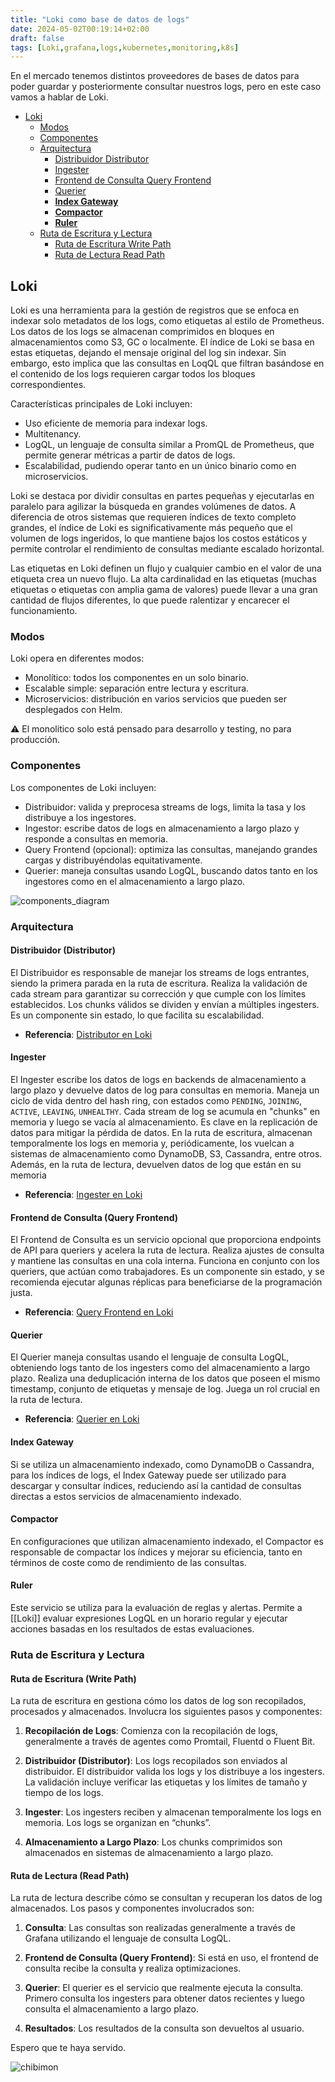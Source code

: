 ```yaml
---
title: "Loki como base de datos de logs"
date: 2024-05-02T00:19:14+02:00
draft: false
tags: [Loki,grafana,logs,kubernetes,monitoring,k8s]
---
```


En el mercado tenemos distintos proveedores de bases de datos para poder guardar y posteriormente consultar nuestros logs, pero en este caso vamos a hablar de Loki.

<!-- TOC -->

- [Loki](#loki)
    - [Modos](#modos)
    - [Componentes](#componentes)
    - [Arquitectura](#arquitectura)
        - [Distribuidor Distributor](#distribuidor-distributor)
        - [Ingester](#ingester)
        - [Frontend de Consulta Query Frontend](#frontend-de-consulta-query-frontend)
        - [Querier](#querier)
        - [**Index Gateway**](#index-gateway)
        - [**Compactor**](#compactor)
        - [**Ruler**](#ruler)
    - [Ruta de Escritura y Lectura](#ruta-de-escritura-y-lectura)
        - [Ruta de Escritura Write Path](#ruta-de-escritura-write-path)
        - [Ruta de Lectura Read Path](#ruta-de-lectura-read-path)

<!-- /TOC -->

## Loki

Loki es una herramienta para la gestión de registros que se enfoca en indexar solo metadatos de los logs, como etiquetas al estilo de Prometheus. Los datos de los logs se almacenan comprimidos en bloques en almacenamientos como S3, GC o localmente. El índice de Loki se basa en estas etiquetas, dejando el mensaje original del log sin indexar. Sin embargo, esto implica que las consultas en LoqQL que filtran basándose en el contenido de los logs requieren cargar todos los bloques correspondientes.

Características principales de Loki incluyen:

- Uso eficiente de memoria para indexar logs.
- Multitenancy.
- LogQL, un lenguaje de consulta similar a PromQL de Prometheus, que permite generar métricas a partir de datos de logs.
- Escalabilidad, pudiendo operar tanto en un único binario como en microservicios.

Loki se destaca por dividir consultas en partes pequeñas y ejecutarlas en paralelo para agilizar la búsqueda en grandes volúmenes de datos. A diferencia de otros sistemas que requieren índices de texto completo grandes, el índice de Loki es significativamente más pequeño que el volumen de logs ingeridos, lo que mantiene bajos los costos estáticos y permite controlar el rendimiento de consultas mediante escalado horizontal.

Las etiquetas en Loki definen un flujo y cualquier cambio en el valor de una etiqueta crea un nuevo flujo. La alta cardinalidad en las etiquetas (muchas etiquetas o etiquetas con amplia gama de valores) puede llevar a una gran cantidad de flujos diferentes, lo que puede ralentizar y encarecer el funcionamiento.

### Modos

Loki opera en diferentes modos:

- Monolítico: todos los componentes en un solo binario.
- Escalable simple: separación entre lectura y escritura.
- Microservicios: distribución en varios servicios que pueden ser desplegados con Helm.

:warning: El monolitico solo está pensado para desarrollo y testing, no para producción.


### Componentes

Los componentes de Loki incluyen:

- Distribuidor: valida y preprocesa streams de logs, limita la tasa y los distribuye a los ingestores.
- Ingestor: escribe datos de logs en almacenamiento a largo plazo y responde a consultas en memoria.
- Query Frontend (opcional): optimiza las consultas, manejando grandes cargas y distribuyéndolas equitativamente.
- Querier: maneja consultas usando LogQL, buscando datos tanto en los ingestores como en el almacenamiento a largo plazo.

![components_diagram](https://grafana.com/docs/loki/latest/get-started/loki_architecture_components.svg)

### Arquitectura

#### Distribuidor (Distributor)
El Distribuidor es responsable de manejar los streams de logs entrantes, siendo la primera parada en la ruta de escritura. Realiza la validación de cada stream para garantizar su corrección y que cumple con los límites establecidos. Los chunks válidos se dividen y envían a múltiples ingesters. Es un componente sin estado, lo que facilita su escalabilidad.
- **Referencia**: [Distributor en Loki](https://grafana.com/docs/loki/latest/architecture/#distributor)

#### Ingester
El Ingester escribe los datos de logs en backends de almacenamiento a largo plazo y devuelve datos de log para consultas en memoria. Maneja un ciclo de vida dentro del hash ring, con estados como `PENDING`, `JOINING`, `ACTIVE`, `LEAVING`, `UNHEALTHY`. Cada stream de log se acumula en "chunks" en memoria y luego se vacía al almacenamiento. Es clave en la replicación de datos para mitigar la pérdida de datos. En la ruta de escritura, almacenan temporalmente los logs en memoria y, periódicamente, los vuelcan a sistemas de almacenamiento como DynamoDB, S3, Cassandra, entre otros. Además, en la ruta de lectura, devuelven datos de log que están en su memoria

- **Referencia**: [Ingester en Loki](https://grafana.com/docs/loki/latest/architecture/#ingester)

#### Frontend de Consulta (Query Frontend)
El Frontend de Consulta es un servicio opcional que proporciona endpoints de API para queriers y acelera la ruta de lectura. Realiza ajustes de consulta y mantiene las consultas en una cola interna. Funciona en conjunto con los queriers, que actúan como trabajadores. Es un componente sin estado, y se recomienda ejecutar algunas réplicas para beneficiarse de la programación justa.
- **Referencia**: [Query Frontend en Loki](https://grafana.com/docs/loki/latest/architecture/#query-frontend)

#### Querier
El Querier maneja consultas usando el lenguaje de consulta LogQL, obteniendo logs tanto de los ingesters como del almacenamiento a largo plazo. Realiza una deduplicación interna de los datos que poseen el mismo timestamp, conjunto de etiquetas y mensaje de log. Juega un rol crucial en la ruta de lectura.
- **Referencia**: [Querier en Loki](https://grafana.com/docs/loki/latest/architecture/#querier)

#### **Index Gateway**
Si se utiliza un almacenamiento indexado, como DynamoDB o Cassandra, para los índices de logs, el Index Gateway puede ser utilizado para descargar y consultar índices, reduciendo así la cantidad de consultas directas a estos servicios de almacenamiento indexado.

#### **Compactor**
En configuraciones que utilizan almacenamiento indexado, el Compactor es responsable de compactar los índices y mejorar su eficiencia, tanto en términos de coste como de rendimiento de las consultas.

#### **Ruler**
Este servicio se utiliza para la evaluación de reglas y alertas. Permite a [[Loki]] evaluar expresiones LogQL en un horario regular y ejecutar acciones basadas en los resultados de estas evaluaciones.

### Ruta de Escritura y Lectura

#### Ruta de Escritura (Write Path)
La ruta de escritura en gestiona cómo los datos de log son recopilados, procesados y almacenados. Involucra los siguientes pasos y componentes:

1. **Recopilación de Logs**: Comienza con la recopilación de logs, generalmente a través de agentes como Promtail, Fluentd o Fluent Bit.

2. **Distribuidor (Distributor)**: Los logs recopilados son enviados al distribuidor. El distribuidor valida los logs y los distribuye a los ingesters. La validación incluye verificar las etiquetas y los límites de tamaño y tiempo de los logs.

3. **Ingester**: Los ingesters reciben y almacenan temporalmente los logs en memoria. Los logs se organizan en “chunks”.

4. **Almacenamiento a Largo Plazo**: Los chunks comprimidos son almacenados en sistemas de almacenamiento a largo plazo.

#### Ruta de Lectura (Read Path)
La ruta de lectura describe cómo se consultan y recuperan los datos de log almacenados. Los pasos y componentes involucrados son:

1. **Consulta**: Las consultas son realizadas generalmente a través de Grafana utilizando el lenguaje de consulta LogQL.

2. **Frontend de Consulta (Query Frontend)**: Si está en uso, el frontend de consulta recibe la consulta y realiza optimizaciones.

3. **Querier**: El querier es el servicio que realmente ejecuta la consulta. Primero consulta los ingesters para obtener datos recientes y luego consulta el almacenamiento a largo plazo.

4. **Resultados**: Los resultados de la consulta son devueltos al usuario.

Espero que te haya servido.

![chibimon](https://cdn.crstian.me/chibimon.webp)